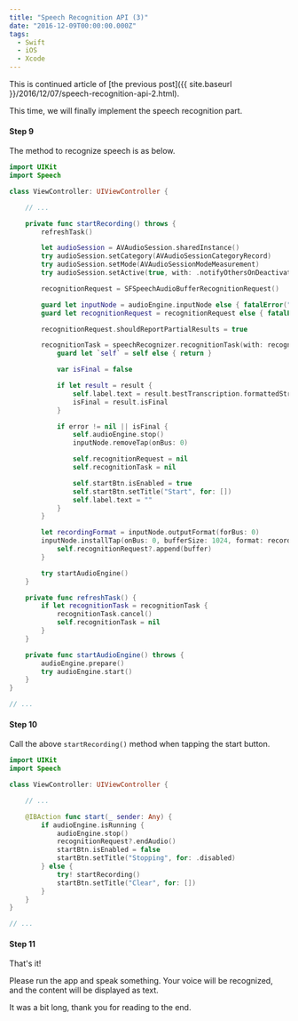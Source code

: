 ```yaml
---
title: "Speech Recognition API (3)"
date: "2016-12-09T00:00:00.000Z"
tags:
  - Swift
  - iOS
  - Xcode
---
```


This is continued article of [the previous post]({{ site.baseurl }}/2016/12/07/speech-recognition-api-2.html).

This time, we will finally implement the speech recognition part.

#### **Step 9**

The method to recognize speech is as below.

```swift
import UIKit
import Speech

class ViewController: UIViewController {

    // ...

    private func startRecording() throws {
        refreshTask()

        let audioSession = AVAudioSession.sharedInstance()
        try audioSession.setCategory(AVAudioSessionCategoryRecord)
        try audioSession.setMode(AVAudioSessionModeMeasurement)
        try audioSession.setActive(true, with: .notifyOthersOnDeactivation)

        recognitionRequest = SFSpeechAudioBufferRecognitionRequest()

        guard let inputNode = audioEngine.inputNode else { fatalError("Audio engine has no input node") }
        guard let recognitionRequest = recognitionRequest else { fatalError("Unable to created a SFSpeechAudioBufferRecognitionRequest object") }

        recognitionRequest.shouldReportPartialResults = true

        recognitionTask = speechRecognizer.recognitionTask(with: recognitionRequest) { [weak self] result, error in
            guard let `self` = self else { return }

            var isFinal = false

            if let result = result {
                self.label.text = result.bestTranscription.formattedString
                isFinal = result.isFinal
            }

            if error != nil || isFinal {
                self.audioEngine.stop()
                inputNode.removeTap(onBus: 0)

                self.recognitionRequest = nil
                self.recognitionTask = nil

                self.startBtn.isEnabled = true
                self.startBtn.setTitle("Start", for: [])
                self.label.text = ""
            }
        }

        let recordingFormat = inputNode.outputFormat(forBus: 0)
        inputNode.installTap(onBus: 0, bufferSize: 1024, format: recordingFormat) { (buffer: AVAudioPCMBuffer, when: AVAudioTime) in
            self.recognitionRequest?.append(buffer)
        }

        try startAudioEngine()
    }

    private func refreshTask() {
        if let recognitionTask = recognitionTask {
            recognitionTask.cancel()
            self.recognitionTask = nil
        }
    }

    private func startAudioEngine() throws {
        audioEngine.prepare()
        try audioEngine.start()
    }
}

// ...
```

#### **Step 10**

Call the above `startRecording()` method when tapping the start button.

```swift
import UIKit
import Speech

class ViewController: UIViewController {

    // ...

    @IBAction func start(_ sender: Any) {
        if audioEngine.isRunning {
            audioEngine.stop()
            recognitionRequest?.endAudio()
            startBtn.isEnabled = false
            startBtn.setTitle("Stopping", for: .disabled)
        } else {
            try! startRecording()
            startBtn.setTitle("Clear", for: [])
        }
    }
}

// ...
```

#### **Step 11**

That's it!

Please run the app and speak something.
Your voice will be recognized, and the content will be displayed as text.

It was a bit long, thank you for reading to the end.
